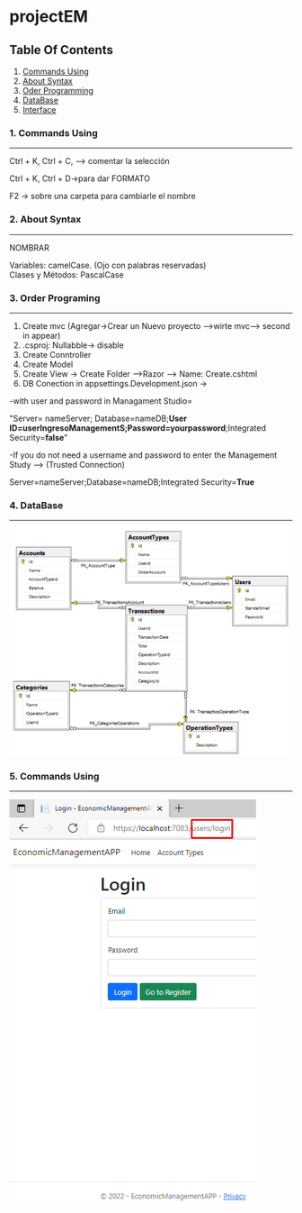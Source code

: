 # projectEM

## Table Of Contents
1. [Commands Using](#comands)
2. [About Syntax](#syntax)
3. [Oder Programming](#steps)
4. [DataBase](#results)
5. [Interface](#view)

<a name="comands"></a>
### 1. Commands Using 
***
Ctrl + K, Ctrl + C, --> comentar la selección   


Ctrl + K, Ctrl + D→para dar FORMATO  


F2 → sobre una carpeta para cambiarle el nombre  

<a name="syntax"></a>
### 2. About Syntax
***
NOMBRAR   


Variables: camelCase. (Ojo con palabras reservadas)  
Clases y Métodos: PascalCase  

<a name="steps"></a>
### 3. Order Programing
***
1. Create mvc (Agregar->Crear un Nuevo proyecto -->wirte mvc--> second in appear)
2. .csproj: Nullabble-> disable
3. Create Conntroller
4. Create Model
5. Create View -> Create Folder -->Razor --> Name: Create.cshtml
6. DB Conection in appsettings.Development.json -> 


 -with user and password in Managament Studio= 


 "Server= nameServer; Database=nameDB;**User ID=userIngresoManagementS;Password=yourpassword**;Integrated Security=**false**" 


 -If you do not need a username and password to enter the Management Study --> (Trusted Connection) 


 Server=nameServer;Database=nameDB;Integrated Security=**True** 
 
  <a name="results"></a>
### 4. DataBase
***

![Image text](https://github.com/ingenieraLesly/EconomicMangamentNET/blob/img/EconomicManagementAPP/wwwroot/img/db_relation.png)


<a name="view"></a>
### 5. Commands Using 
***

![Image text](https://github.com/ingenieraLesly/projectEM/blob/main/EconomicManagementAPP/wwwroot/img/login.png)

